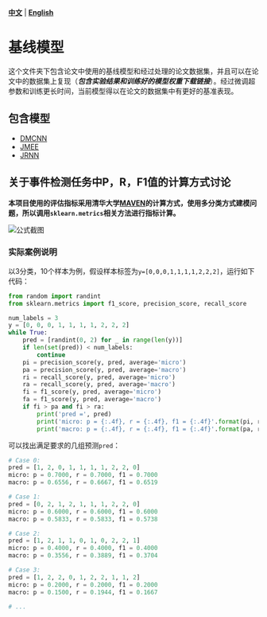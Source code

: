 [**中文**](https://github.com/231sm/Reasoning_In_EE/blob/main/baselines/README.md) | [**English**](https://github.com/231sm/Reasoning_In_EE/blob/main/baselines/README_EN.md)

# 基线模型

这个文件夹下包含论文中使用的基线模型和经过处理的论文数据集，并且可以在论文中的数据集上复现（***包含实验结果和训练好的模型权重下载链接***）。经过微调超参数和训练更长时间，当前模型得以在论文的数据集中有更好的基准表现。

## 包含模型

- [DMCNN](https://github.com/231sm/Reasoning_In_EE/blob/main/baselines/DMCNN/README.md)
- [JMEE](https://github.com/231sm/Reasoning_In_EE/blob/main/baselines/JMEE/README.md)
- [JRNN](https://github.com/231sm/Reasoning_In_EE/blob/main/baselines/JRNN/README.md)

## 关于事件检测任务中P，R，F1值的计算方式讨论

**本项目使用的评估指标采用清华大学[MAVEN](https://github.com/THU-KEG/MAVEN-dataset)的计算方式，使用多分类方式建模问题，所以调用`sklearn.metrics`相关方法进行指标计算。**

![公式截图](https://github.com/231sm/Reasoning_In_EE/tree/main/baselines/equations.png)

### 实际案例说明

以3分类，10个样本为例，假设样本标签为`y=[0,0,0,1,1,1,1,2,2,2]`，运行如下代码：

```python
from random import randint
from sklearn.metrics import f1_score, precision_score, recall_score

num_labels = 3
y = [0, 0, 0, 1, 1, 1, 1, 2, 2, 2]
while True:
    pred = [randint(0, 2) for _ in range(len(y))]
    if len(set(pred)) < num_labels:
        continue
    pi = precision_score(y, pred, average='micro')
    pa = precision_score(y, pred, average='macro')
    ri = recall_score(y, pred, average='micro')
    ra = recall_score(y, pred, average='macro')
    fi = f1_score(y, pred, average='micro')
    fa = f1_score(y, pred, average='macro')
    if fi > pa and fi > ra:
        print('pred =', pred)
        print('micro: p = {:.4f}, r = {:.4f}, f1 = {:.4f}'.format(pi, ri, fi))
        print('macro: p = {:.4f}, r = {:.4f}, f1 = {:.4f}'.format(pa, ra, fa))
```

可以找出满足要求的几组预测`pred`：

```python
# Case 0:
pred = [1, 2, 0, 1, 1, 1, 1, 2, 2, 0]
micro: p = 0.7000, r = 0.7000, f1 = 0.7000
macro: p = 0.6556, r = 0.6667, f1 = 0.6519

# Case 1:
pred = [0, 2, 1, 2, 1, 1, 1, 2, 2, 0]
micro: p = 0.6000, r = 0.6000, f1 = 0.6000
macro: p = 0.5833, r = 0.5833, f1 = 0.5738

# Case 2:
pred = [1, 2, 1, 1, 0, 1, 0, 2, 2, 1]
micro: p = 0.4000, r = 0.4000, f1 = 0.4000
macro: p = 0.3556, r = 0.3889, f1 = 0.3704

# Case 3:
pred = [1, 2, 2, 0, 1, 2, 2, 1, 1, 2]
micro: p = 0.2000, r = 0.2000, f1 = 0.2000
macro: p = 0.1500, r = 0.1944, f1 = 0.1667

# ...
```
